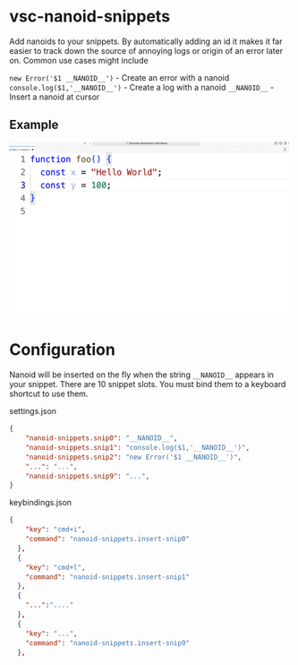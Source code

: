 # vsc-nanoid-snippets

Add nanoids to your snippets. By automatically adding an id it makes it far easier to track down the source of annoying logs or origin of an error later on. Common use cases might include

`new Error('$1 __NANOID__')` - Create an error with a nanoid
`console.log($1,'__NANOID__')` - Create a log with a nanoid
`__NANOID__` - Insert a nanoid at cursor

## Example

<img src="images/example.gif" width="500"/>

# Configuration

Nanoid will be inserted on the fly when the string `__NANOID__` appears in your snippet. There are 10 snippet slots. You must bind them to a keyboard shortcut to use them.

settings.json
```json
{
    "nanoid-snippets.snip0": "__NANOID__",
    "nanoid-snippets.snip1": "console.log($1,'__NANOID__')",
    "nanoid-snippets.snip2": "new Error('$1 __NANOID__')",
    "...": "...",
    "nanoid-snippets.snip9": "...",
}
```

keybindings.json
```json
{
    "key": "cmd+i",
    "command": "nanoid-snippets.insert-snip0"
  },
  {
    "key": "cmd+l",
    "command": "nanoid-snippets.insert-snip1"
  },
  {
    "...":"...."
  },
  {
    "key": "...",
    "command": "nanoid-snippets.insert-snip9"
  },
```

